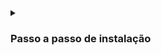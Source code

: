 <details>
  <summary><h3>Passo a passo de instalação</h3></summary>
```
git clone https://github.com/jovemsigilosodobembr/osint/


```
